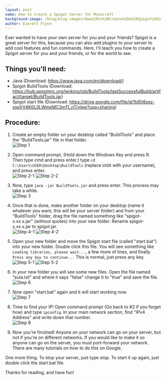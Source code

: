```yaml
---
layout: post
name: How to Create a Spigot Server for Minecraft
background-image: /blog/blog-images/How%20to%20Create%20a%20Spigot%20Server%20for%20Minecraft/TitlePicture.png
author: Everett Flynn
---
```


Ever wanted to have your own server for you and your friends? Spigot is a great server for this, because you can also add plugins to your server to add cool features and fun commands. Here, I'll teach you how to create a Spigot server for you and your friends, or for the world to see.

## Things you'll need:
* Java (Download: https://www.java.com/en/download/)
* Spigot BuildTools (Download: https://hub.spigotmc.org/jenkins/job/BuildTools/lastSuccessfulBuild/artifact/target/BuildTools.jar)
* Spigot start file (Download: https://drive.google.com/file/d/1td5t8zez-sspVV4K0L0LWmpMC3mTI_nT/view?usp=sharing)

## Procedure:

1. Create an empty folder on your desktop called "BuildTools" and place the "BuildTools.jar" file in that folder.  
![Step 1](/blog/blog-images/How%20to%20Create%20a%20Spigot%20Server%20for%20Minecraft/1.png)

2. Open command prompt, (Hold down the Windows Key and press R. Then type cmd and press enter.) type `cd C:\Users\USER\Desktop\BuildTools` (replace `USER` with your username), and press enter.  
![Step 2-1](/blog/blog-images/How%20to%20Create%20a%20Spigot%20Server%20for%20Minecraft/2-1.png)
![Step 2-2](/blog/blog-images/How%20to%20Create%20a%20Spigot%20Server%20for%20Minecraft/2-2.png)

3. Now, type `java -jar BuildTools.jar` and press enter. This process may take a while.  
![Step 3](/blog/blog-images/How%20to%20Create%20a%20Spigot%20Server%20for%20Minecraft/3.png)

4. Once that is done, make another folder on your desktop (name it whatever you want, this will be your server folder) and from your "BuildTools" folder, drag the file named something like "spigot-x.xx.x.jar" (without quotes) into your new folder. Rename spigot-x.xx.x.jar to spigot.jar.  
![Step 4-1](/blog/blog-images/How%20to%20Create%20a%20Spigot%20Server%20for%20Minecraft/4-1.png)
![Step 4-2](/blog/blog-images/How%20to%20Create%20a%20Spigot%20Server%20for%20Minecraft/4-2.png)

5. Open your new folder and move the Spigot start file (called "start.bat") into your new folder. Double click this file. You will see something like `Loading libraries, please wait...`, a few more of lines, and finally `Press any key to continue...` This is normal, just press any key.  
![Step 5-1](/blog/blog-images/How%20to%20Create%20a%20Spigot%20Server%20for%20Minecraft/5-1.png)
![Step 5-2](/blog/blog-images/How%20to%20Create%20a%20Spigot%20Server%20for%20Minecraft/5-2.png)

6. In your new folder you will see some new files. Open the file named "eula.txt" and where it says "false" change it to "true" and save the file.  
![Step 6](/blog/blog-images/How%20to%20Create%20a%20Spigot%20Server%20for%20Minecraft/6.png)

7. Now open "start.bat" again and it will start working now.  
![Step 7](/blog/blog-images/How%20to%20Create%20a%20Spigot%20Server%20for%20Minecraft/7.png)

8. Time to find your IP! Open command prompt (Go back to #2 if you forget how) and type `ipconfig`. In your main network section, find "IPv4 Address" and write down that number.  
![Step 8](/blog/blog-images/How%20to%20Create%20a%20Spigot%20Server%20for%20Minecraft/8.png)

9. Now you're finished! Anyone on your network can go on your server, but not if you're on different networks. If you would like to make it so anyone can go on the server, you must port-forward your network. There are many tutorials on how to do this on Google.

One more thing. To stop your server, just type stop. To start it up again, just double click the start.bat file.

Thanks for reading, and have fun!